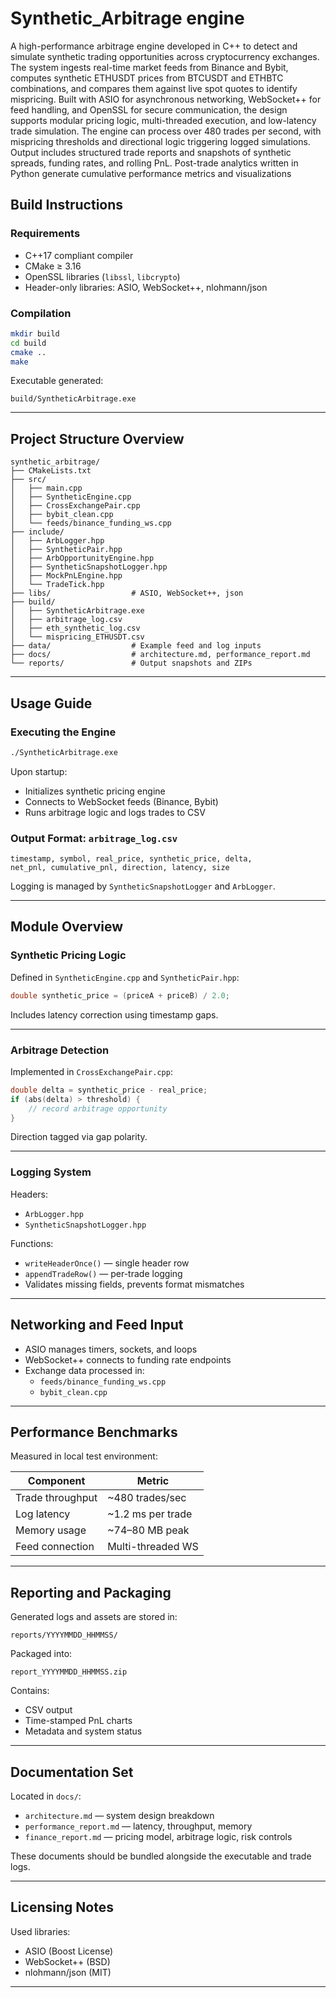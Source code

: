 # Synthetic_Arbitrage engine
A high-performance arbitrage engine developed in C++ to detect and simulate synthetic trading opportunities across cryptocurrency exchanges. The system ingests real-time market feeds from Binance and Bybit, computes synthetic ETHUSDT prices from BTCUSDT and ETHBTC combinations, and compares them against live spot quotes to identify mispricing. Built with ASIO for asynchronous networking, WebSocket++ for feed handling, and OpenSSL for secure communication, the design supports modular pricing logic, multi-threaded execution, and low-latency trade simulation. The engine can process over 480 trades per second, with mispricing thresholds and directional logic triggering logged simulations. Output includes structured trade reports and snapshots of synthetic spreads, funding rates, and rolling PnL. Post-trade analytics written in Python generate cumulative performance metrics and visualizations

## Build Instructions

### Requirements

- C++17 compliant compiler  
- CMake ≥ 3.16  
- OpenSSL libraries (`libssl`, `libcrypto`)  
- Header-only libraries: ASIO, WebSocket++, nlohmann/json  

### Compilation

```bash
mkdir build
cd build
cmake ..
make
```

Executable generated:

```
build/SyntheticArbitrage.exe
```

---

## Project Structure Overview

```
synthetic_arbitrage/
├── CMakeLists.txt
├── src/
│   ├── main.cpp
│   ├── SyntheticEngine.cpp
│   ├── CrossExchangePair.cpp
│   ├── bybit_clean.cpp
│   └── feeds/binance_funding_ws.cpp
├── include/
│   ├── ArbLogger.hpp
│   ├── SyntheticPair.hpp
│   ├── ArbOpportunityEngine.hpp
│   ├── SyntheticSnapshotLogger.hpp
│   ├── MockPnLEngine.hpp
│   └── TradeTick.hpp
├── libs/                  # ASIO, WebSocket++, json
├── build/
│   ├── SyntheticArbitrage.exe
│   ├── arbitrage_log.csv
│   ├── eth_synthetic_log.csv
│   └── mispricing_ETHUSDT.csv
├── data/                  # Example feed and log inputs
├── docs/                  # architecture.md, performance_report.md
└── reports/               # Output snapshots and ZIPs
```

---

## Usage Guide

### Executing the Engine

```bash
./SyntheticArbitrage.exe
```

Upon startup:
- Initializes synthetic pricing engine  
- Connects to WebSocket feeds (Binance, Bybit)  
- Runs arbitrage logic and logs trades to CSV  

### Output Format: `arbitrage_log.csv`

```
timestamp, symbol, real_price, synthetic_price, delta,
net_pnl, cumulative_pnl, direction, latency, size
```

Logging is managed by `SyntheticSnapshotLogger` and `ArbLogger`.

---

## Module Overview

### Synthetic Pricing Logic

Defined in `SyntheticEngine.cpp` and `SyntheticPair.hpp`:

```cpp
double synthetic_price = (priceA + priceB) / 2.0;
```

Includes latency correction using timestamp gaps.

---

### Arbitrage Detection

Implemented in `CrossExchangePair.cpp`:

```cpp
double delta = synthetic_price - real_price;
if (abs(delta) > threshold) {
    // record arbitrage opportunity
}
```

Direction tagged via gap polarity.

---

### Logging System

Headers:
- `ArbLogger.hpp`
- `SyntheticSnapshotLogger.hpp`

Functions:
- `writeHeaderOnce()` — single header row  
- `appendTradeRow()` — per-trade logging  
- Validates missing fields, prevents format mismatches

---

## Networking and Feed Input

- ASIO manages timers, sockets, and loops  
- WebSocket++ connects to funding rate endpoints  
- Exchange data processed in:
  - `feeds/binance_funding_ws.cpp`  
  - `bybit_clean.cpp`

---

## Performance Benchmarks

Measured in local test environment:

| Component           | Metric              |
|--------------------|---------------------|
| Trade throughput    | ~480 trades/sec     |
| Log latency         | ~1.2 ms per trade   |
| Memory usage        | ~74–80 MB peak      |
| Feed connection     | Multi-threaded WS   |

---

## Reporting and Packaging

Generated logs and assets are stored in:
```
reports/YYYYMMDD_HHMMSS/
```

Packaged into:
```
report_YYYYMMDD_HHMMSS.zip
```

Contains:
- CSV output  
- Time-stamped PnL charts  
- Metadata and system status  

---

## Documentation Set

Located in `docs/`:

- `architecture.md` — system design breakdown  
- `performance_report.md` — latency, throughput, memory  
- `finance_report.md` — pricing model, arbitrage logic, risk controls

These documents should be bundled alongside the executable and trade logs.

---

## Licensing Notes

Used libraries:

- ASIO (Boost License)  
- WebSocket++ (BSD)  
- nlohmann/json (MIT)  


---

